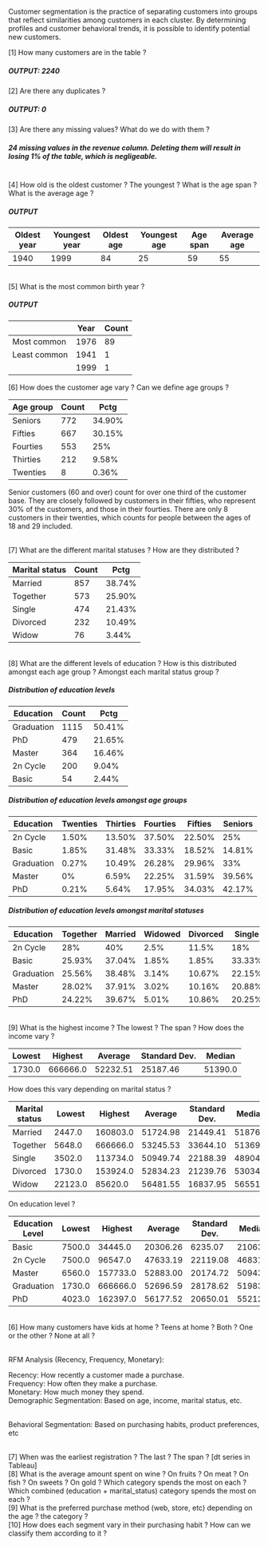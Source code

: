 Customer segmentation is the practice of separating customers into groups that reflect similarities among customers in each cluster.
By determining profiles and customer behavioral trends, it is possible to identify potential new customers.


[1] How many customers are in the table ?
##### OUTPUT: 2240
[2] Are there any duplicates ?
##### OUTPUT: 0
[3] Are there any missing values? What do we do with them ?
##### 24 missing values in the revenue column. Deleting them will result in losing 1% of the table, which is negligeable.

<br> [4] How old is the oldest customer ? The youngest ? What is the age span ? What is the average age ?
##### OUTPUT
|Oldest year|Youngest year|Oldest age|Youngest age|Age span|Average age|
|-----------|-------------|----------|------------|--------|-----------|
|    1940   |   1999      |     84   |     25     |   59   |     55    |


<br> [5] What is the most common birth year ?
##### OUTPUT
|            |Year|Count|
|------------|----|-----|
|Most common |1976|  89 |
|Least common|1941|  1  |
|            |1999|  1  |

[6] How does the customer age vary ? Can we define age groups ?

|Age group|Count| Pctg |
|---------|-----|------|
|Seniors  | 772 |34.90%|
|Fifties  | 667 |30.15%|
|Fourties | 553 |   25%|
|Thirties | 212 | 9.58%|
|Twenties |  8  | 0.36%|

Senior customers (60 and over) count for over one third of the customer base. They are closely followed by customers in their fifties, who represent 30% of the customers, and those in their fourties. There are only 8 customers in their twenties, which counts for people between the ages of 18 and 29 included.

<br> [7] What are the different marital statuses ? How are they distributed ?

|Marital status|Count| Pctg |
|--------------|-----|------|
|   Married    | 857 |38.74%|
|  Together    | 573 |25.90%|
|    Single    | 474 |21.43%|
|  Divorced    | 232 |10.49%|
|     Widow    |  76 | 3.44%|

<br> [8] What are the different levels of education ? How is this distributed amongst each age group ? Amongst each marital status group ?
##### Distribution of education levels
|Education |Count| Pctg |
|----------|-----|------|
|Graduation|1115 |50.41%|
|PhD       | 479 |21.65%|
|Master    | 364 |16.46%|
|2n Cycle  | 200 |9.04% |
|Basic     |  54 | 2.44%|

##### Distribution of education levels amongst age groups
|Education   |Twenties|Thirties|Fourties|Fifties|Seniors|
|------------|--------|--------|--------|-------|-------|
|2n Cycle    |	1.50% |	13.50% | 37.50% |22.50% |  25%  |
|Basic       |	1.85% |	31.48% | 33.33% |18.52% |14.81% |
|Graduation  |	0.27% |	10.49% | 26.28% |29.96% |	 33%  |
|Master      |	  0%  |	 6.59% | 22.25% |31.59% |39.56% |
|PhD	       |  0.21% |	 5.64% | 17.95% |34.03% |42.17% |

##### Distribution of education levels amongst marital statuses
|Education   |Together|Married |Widowed |Divorced|Single|
|------------|--------|--------|--------|--------|------|
|2n Cycle    |	 28%  |   40%  |  2.5%  |  11.5% |  18% |
|Basic       | 25.93% |	37.04% |  1.85% |  1.85% |33.33%|
|Graduation  | 25.56% |	38.48% |  3.14% | 10.67% |22.15%|
|Master      | 28.02% |	37.91% |  3.02% | 10.16% |20.88%|
|PhD	       | 24.22% |	39.67% |  5.01% | 10.86% |20.25%|


<br> [9] What is the highest income ? The lowest ? The span ? How does the income vary ?

|Lowest|Highest |Average |Standard Dev.|Median |
|------|--------|--------|-------------|-------|
|1730.0|666666.0|52232.51|   25187.46  |51390.0|


How does this vary depending on marital status ?

|Marital status| Lowest |Highest |Average |Standard Dev.|Median |
|--------------|--------|--------|--------|-------------|-------|
|    Married   | 2447.0 |160803.0|51724.98|   21449.41  |51876.0|
|   Together   | 5648.0	|666666.0|53245.53|	  33644.10	|51369.0|
|    Single    | 3502.0	|113734.0|50949.74|	  22188.39	|48904.0|
|   Divorced   | 1730.0	|153924.0|52834.23|   21239.76	|53034.0|
|    Widow	   | 22123.0|85620.0 |56481.55|   16837.95	|56551.0|

On education level ?

| Education Level |Lowest |Highest |Average  |Standard Dev.|Median |
|-----------------|-------|--------|---------|-------------|-------|
| Basic           | 7500.0|34445.0 | 20306.26| 6235.07     |21063.0|
| 2n Cycle        | 7500.0|96547.0 | 47633.19| 22119.08    |46831.0|
| Master          | 6560.0|157733.0| 52883.00| 20174.72    |50943.0|
| Graduation      | 1730.0|666666.0| 52696.59| 28178.62    |51983.0|
| PhD             | 4023.0|162397.0| 56177.52| 20650.01    |55212.0|

<br> [6] How many customers have kids at home ? Teens at home ? Both ? One or the other ? None at all ?

<br> RFM Analysis (Recency, Frequency, Monetary):

Recency: How recently a customer made a purchase.
<br> Frequency: How often they make a purchase.
<br> Monetary: How much money they spend.
<br> Demographic Segmentation: Based on age, income, marital status, etc.

<br> Behavioral Segmentation: Based on purchasing habits, product preferences, etc

<br> [7] When was the earliest registration ? The last ? The span ? [dt series in Tableau]
<br> [8] What is the average amount spent on wine ? On fruits ? On meat ? On fish ? On sweets ? On gold ? Which category spends the most on each ? Which combined (education + marital_status) category spends the most on each ?
<br> [9] What is the preferred purchase method (web, store, etc) depending on the age ? the category ?
<br> [10] How does each segment vary in their purchasing habit ? How can we classify them according to it ?
